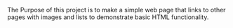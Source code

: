 The Purpose of this project is to make a simple web page that links to other pages with images and lists to demonstrate basic HTML functionality.